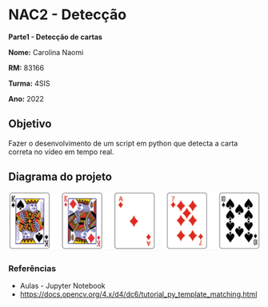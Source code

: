 # NAC2 - Detecção

**Parte1 - Detecção de cartas**

**Nome:** Carolina Naomi

**RM:** 83166

**Turma:** 4SIS

**Ano:** 2022

## Objetivo
Fazer o desenvolvimento de um script em python que detecta a carta correta no vídeo em tempo real. 


## Diagrama do projeto
<img src="/baralho.png" width="550">


### Referências 

* Aulas - Jupyter Notebook
* https://docs.opencv.org/4.x/d4/dc6/tutorial_py_template_matching.html
